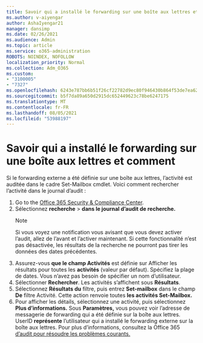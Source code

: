 ```yaml
---
title: Savoir qui a installé le forwarding sur une boîte aux lettres et comment
ms.author: v-aiyengar
author: AshaIyengar21
manager: dansimp
ms.date: 02/26/2021
ms.audience: Admin
ms.topic: article
ms.service: o365-administration
ROBOTS: NOINDEX, NOFOLLOW
localization_priority: Normal
ms.collection: Adm_O365
ms.custom:
- "3100005"
- "7327"
ms.openlocfilehash: 6243e787bb6b51f26cf22782d9ec80f946430b864f53de7ea626b7166a674d2c
ms.sourcegitcommit: b5f7da89a650d2915dc652449623c78be6247175
ms.translationtype: MT
ms.contentlocale: fr-FR
ms.lasthandoff: 08/05/2021
ms.locfileid: "53988197"
---
```

# <a name="find-out-who-set-up-forwarding-on-a-mailbox-and-how"></a>Savoir qui a installé le forwarding sur une boîte aux lettres et comment

Si le forwarding externe a été définie sur une boîte aux lettres, l’activité est auditée dans le cadre Set-Mailbox cmdlet. Voici comment rechercher l’activité dans le journal d’audit :

1. Go to the [Office 365 Security & Compliance Center](https://go.microsoft.com/fwlink/p/?linkid=2077143).
1. Sélectionnez **recherche** >  **dans le journal d’audit de recherche.**
    > [!NOTE]
    > Si vous voyez une notification vous avisant que vous devez activer l’audit, allez de l’avant et l’activer maintenant. Si cette fonctionnalité n’est pas désactivée, les résultats de la recherche ne pourront pas tirer les données des dates précédentes.
1. Assurez-vous **que le champ Activités** est définie sur Afficher les résultats pour toutes les **activités** (valeur par défaut). Spécifiez la plage de dates. Vous n’avez pas besoin de spécifier un nom d’utilisateur.
1. Sélectionner **Rechercher**. Les activités s’affichent sous **Résultats**.
1. Sélectionnez **Résultats du** filtre, puis entrez **Set-mailbox** dans le champ **De** filtre Activité. Cette action renvoie toutes **les activités Set-Mailbox.**
1. Pour afficher les détails, sélectionnez une activité, puis sélectionnez **Plus d’informations.** Sous **Paramètres,** vous pouvez voir l’adresse de messagerie de forwarding qui a été définie sur la boîte aux lettres. UserID **représente** l’utilisateur qui a installé le forwarding externe sur la boîte aux lettres.
Pour plus d’informations, consultez la Office 365 [d’audit pour résoudre les problèmes courants.](https://go.microsoft.com/fwlink/?linkid=2103944)